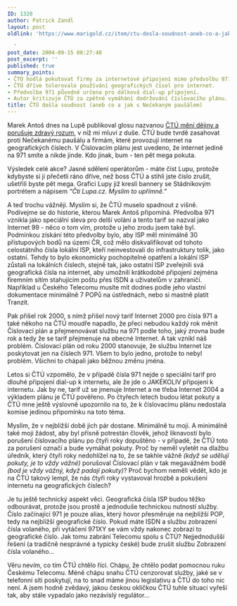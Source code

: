 ```yaml
---
ID: 1320
author: Patrick Zandl
layout: post
oldlink: 'https://www.marigold.cz/item/ctu-dosla-soudnost-aneb-co-a-jak-s-necekanym-pausalem

  '
post_date: 2004-09-15 08:27:48
post_excerpt: ''
published: true
summary_points:
- ČTÚ hodlá pokutovat firmy za internetové připojení mimo předvolbu 971.
- ČTÚ dříve tolerovalo používání geografických čísel pro internet.
- Předvolba 971 původně určena pro dálková dial-up připojení.
- Autor kritizuje ČTÚ za zpětné vymáhání dodržování číslovacího plánu.
title: ČTÚ došla soudnost (aneb co a jak s Nečekaným paušálem)
---
```


<p>
Marek Antoš dnes na Lupě publikoval glosu nazvanou <a href="http://www.lupa.cz/clanek.php3?show=3641">ČTÚ mění dějiny a porušuje zdravý rozum</a>, v níž mi mluví z duše. ČTÚ bude tvrdě zasahovat proti Nečekanému paušálu a firmám, které provozují internet na geografických číslech. V Číslovacím plánu jest uvedeno, že internet jedině na 971 smíte a nikde jinde. Kdo jinak, bum - ten pět mega pokuta. </p>

<p>
Výsledek celé akce? Jasné sdělení operátorům - máte číst Lupu, protože kdybyste si ji přečetli ráno dříve, než boss ČTÚ a stihli jste číslo zrušit, ušetřili byste pět mega. Grafici Lupy již kreslí bannery se Stádníkovým portrétem a nápisem <i>&#8220;Čti Lupa.cz. Myslím to upřímně.&#8221;</i></p>

<p>
A teď trochu vážněji. Myslím si, že ČTÚ muselo spadnout z višně. Podívejme se do historie, kterou Marek Antoš připomíná. Předvolba 971 vznikla jako speciální sleva pro delší volání a tento tarif se nazval jako Internet 99 - něco o tom vím, protože u jeho zrodu jsem také byl. Podmínkou získání této předvolby bylo, aby ISP měl minimálně 30 přístupových bodů na území ČR, což mělo diskvalifikovat od tohoto celostátního čísla lokální ISP, kteří neinvestovali do infrastruktury tolik, jako ostatní. Tehdy to bylo ekonomicky pochopitelné opatření a lokální ISP zůstali na lokálních číslech, stejně tak, jako ostatní ISP zveřejnili svá geografická čísla na internet, aby umožnili krátkodobé připojení zejména firemním sítím stahujícím poštu přes ISDN a uživatelům v zahraničí. Například u Českého Telecomu musíte mít dodnes podle jeho vlastní dokumentace minimálně 7 POPů na ústřednách, nebo si mastně platit Tranzit. </p>

<p>
Pak přišel rok 2000, s nímž přišel nový tarif Internet 2000 pro čísla 971 a také někoho na ČTÚ moudře napadlo, že přeci nebudou každý rok měnit Číslovací plán a přejmenovávat službu na 971 podle toho, jaký zrovna bude rok a tedy že se tarif přejmenuje na obecné Internet. A tak vznikl náš problém. Číslovací plán od roku 2000 stanovuje, že službu Internet lze poskytovat jen na číslech 971. Všem to bylo jedno, protože to nebyl problém. Všichni to chápali jako běžnou změnu jména. </p>

<p>
Letos si ČTÚ vzpomělo, že v případě čísla 971 nejde o speciální tarif pro dlouhé připojení dial-up k internetu, ale že jde o JAKÉKOLIV připojení k internetu. Jak by ne, tarif už se jmenuje Internet a ne třeba Internet 2004 a výkladem plánu je ČTÚ pověřeno. Po čtyřech letech budou létat pokuty a ČTÚ mne ještě výslovně upozornilo na to, že k číslovacímu plánu nedostala komise jedinou připomínku na toto téma. </p>

<p>
Myslím, že v nejbližší době jich pár dostane. Minimálně tu moji. A minimálně také moji žádost, aby byl přísně potrestán člověk, jehož liknavostí bylo porušení číslovacího plánu po čtyři roky dopuštěno - v případě, že ČTÚ toto za porušení označí a bude vymáhat pokuty. Proč by neměl vyletět na dlažbu úředník, který čtyři roky nedohlížel na to, že se takhle vážně <i>(když se udělují pokuty, je to vždy vážné)</i> porušoval Číslovací plán v tak megavážném bodě <i>(bod je vždy vážný, když padají pokuty)</i>? Proč bychom neměli vědět, kdo je na ČTÚ takový lempl, že nás čtyři roky vystavoval hrozbě a pokušení internetu na geografických číslech?</p>

<p>
Je tu ještě technický aspekt věci. Geografická čísla ISP budou těžko odbourávat, protože jsou prostě a jednoduše technickou nutností služby. Číslo začínající 971 je pouze alias, který hovor přesměruje na nejbližší POP, tedy na nejbližší geografické číslo. Pokud máte ISDN a službu zobrazení čísla volaného, při vytáčení 971XY se vám vždy nakonec zobrazí to geografické číslo. Jak tomu zabrání Telecomu spolu s ČTÚ? Nejjednodušší řešení (a tradičně nesprávné a typicky české) bude zrušit službu Zobrazení čísla volaného&#8230;</p>

<p>
Věru nevím, co tím ČTÚ chtělo říci. Chápu, že chtělo podat pomocnou ruku Českému Telecomu. Méně chápu snahu ČTÚ cenzorovat služby, jaké se v telefonní síti poskytují, na to snad máme jinou legislativu a ČTÚ do toho nic není. A jsem hodně zvědavý, jakou českou okličkou ČTÚ tuhle situaci vyřeší tak, aby stále vypadalo jako nezávislý regulátor&#8230;
</p>
